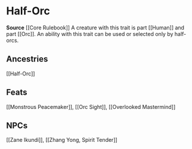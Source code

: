 ﻿---
id: '86'
name: Half-Orc
rarity: Common
source: '[[DATABASE/source/Core Rulebook|Core Rulebook]]'
trait:
- Half-Orc
type: Trait

---
# Half-Orc

**Source** [[Core Rulebook]] 
A creature with this trait is part [[Human]] and part [[Orc]]. An ability with this trait can be used or selected only by half-orcs.

## Ancestries

[[Half-Orc]]

## Feats

[[Monstrous Peacemaker]], [[Orc Sight]], [[Overlooked Mastermind]]

## NPCs

[[Zane Ikundi]], [[Zhang Yong, Spirit Tender]]